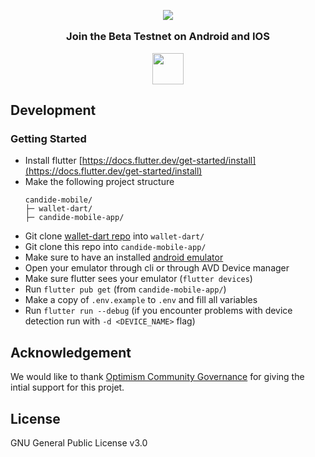 <!-- logo -->
<p align="center">
  <img src="assets/images/logov3.svg">
</p>

<h3 align='center' style='margin: 1em;'> Join the <b>Beta Testnet</b> on Android and IOS</h3>

<p align="center">
  <a href="https://discord.gg/NM5HakA9nC">
    <img width="50" height="50"src="https://assets-global.website-files.com/6257adef93867e50d84d30e2/636e0a6918e57475a843f59f_icon_clyde_black_RGB.svg">
  </a>
</p>

## Development
### Getting Started

- Install flutter
  [https://docs.flutter.dev/get-started/install](https://docs.flutter.dev/get-started/install)
- Make the following project structure
  ```
  candide-mobile/
  ├─ wallet-dart/
  ├─ candide-mobile-app/
  ```
- Git clone [wallet-dart repo](https://github.com/candidelabs/wallet-dart) into `wallet-dart/`
- Git clone this repo into `candide-mobile-app/`
- Make sure to have an installed [android emulator](https://developer.android.com/studio/run/managing-avds)
- Open your emulator through cli or through AVD Device manager
- Make sure flutter sees your emulator (`flutter devices`)
- Run `flutter pub get` (from `candide-mobile-app/`)
- Make a copy of `.env.example` to `.env` and fill all variables
- Run `flutter run --debug` (if you encounter problems with device detection run with `-d <DEVICE_NAME>` flag)

## Acknowledgement

We would like to thank [Optimism Community Governance](https://community.optimism.io/docs/governance) for giving the intial support for this projet.

## License
GNU General Public License v3.0